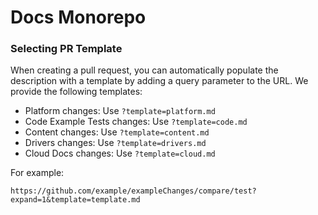 # Docs Monorepo

### Selecting PR Template 

When creating a pull request, you can automatically populate the
description with a template by adding a query parameter to the URL. We
provide the following templates:

- Platform changes: Use `?template=platform.md`
- Code Example Tests changes: Use `?template=code.md`
- Content changes: Use `?template=content.md`
- Drivers changes: Use `?template=drivers.md`
- Cloud Docs changes: Use `?template=cloud.md`

For example:

```curl
https://github.com/example/exampleChanges/compare/test?expand=1&template=template.md
```
